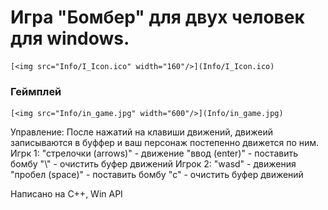 # Игра "Бомбер" для двух человек для windows.

	[<img src="Info/I_Icon.ico" width="160"/>](Info/I_Icon.ico)

### Геймплей

	[<img src="Info/in_game.jpg" width="600"/>](Info/in_game.jpg)
	
Управление:
	После нажатий на клавиши движений, движеий записываются в буффер и ваш персонаж постепенно движется по ним.
	Игрк 1:
		"стрелочки (arrows)" - движение
		"ввод (enter)" - поставить бомбу
		"\\" - очистить буфер движений
	Игрок 2:
		"wasd" - движения
		"пробел (space)" - поставить бомбу
		"c" - очистить буфер движений

Написано на C++, Win API